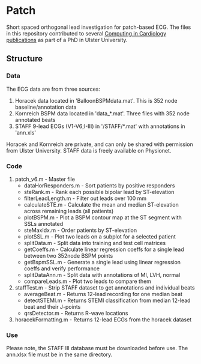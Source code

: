 # **Patch**
Short spaced orthogonal lead investigation for patch-based ECG. The files in this repository contributed to several [Computing in Cardiology publications](https://scholar.google.com/citations?user=eHzaFo8AAAAJ&hl=en) as part of a PhD in Ulster University.

## **Structure**
### Data
The ECG data are from three sources:
1. Horacek data located in 'BalloonBSPMdata.mat'. This is 352 node baseline/annotation data
2. Kornreich BSPM data located in 'data_*.mat'. Three files with 352 node annotated beats
3. STAFF 9-lead ECGs (V1-V6;I-III) in '/STAFF/*.mat' with annotations in 'ann.xls'

Horacek and Kornreich are private, and can only be shared with permission from Ulster University. STAFF data is freely available on Physionet.

### Code
1. patch_v6.m - Master file
	- dataHorResponders.m - Sort patients by positive responders
	- steRank.m - Rank each possible bipolar lead by ST-elevation
	- filterLeadLength.m - Filter out leads over 100 mm
	- calculateSTE.m - Calculate the mean and median ST-elevation across remaining leads (all patients)
	- plotBSPM.m - Plot a BSPM contour map at the ST segment with SSLs annotated
	- steMaxIdx.m - Order patients by ST-elevation
	- plotSSL.m - Plot two leads on a subplot for a selected patient
	- splitData.m - Split data into training and test cell matrices
	- getCoeffs.m - Calculate linear regression coeffs for a single lead between two 352node BSPM points
	- getBspmSSL.m - Generate a single lead using linear regression coeffs and verify performance
	- splitDataAnn.m - Split data with annotations of MI, LVH, normal
	- compareLeads.m - Plot two leads to compare them
2. staffTest.m - Strip STAFF dataset to get annotations and individual beats
	- averageBeat.m - Returns 12-lead recording for one median beat
	- detectSTEMI.m - Returns STEMI classification from median 12-lead beat and their J-points
	- qrsDetector.m - Returns R-wave locations 
3. horacekFormatting.m - Returns 12-lead ECGs from the horacek dataset


### Use
Please note, the STAFF III database must be downloaded before use. The ann.xlsx file must be in the same directory.
